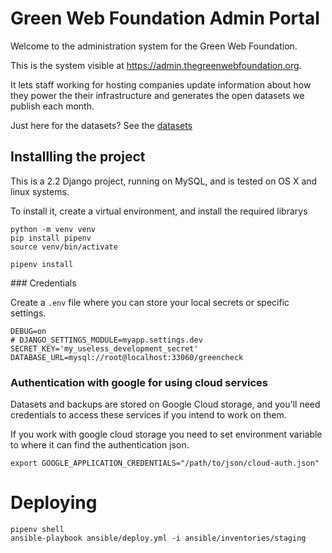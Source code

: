 # Green Web Foundation Admin Portal

Welcome to the administration system for the Green Web Foundation.

This is the system visible at https://admin.thegreenwebfoundation.org.

It lets staff working for hosting companies update information about how they power the their infrastructure and generates the open datasets we publish each month.

Just here for the datasets? See the [datasets](https://github.com/thegreenwebfoundation/greenwebfoundation-admin/blob/master/docs/working-with-greenweb-datasets.md)

## Installling the project

This is a 2.2 Django project, running on MySQL, and is tested on OS X and linux systems.

To install it, create a virtual environment, and install the required librarys

```
python -m venv venv
pip install pipenv
source venv/bin/activate

pipenv install
```

### Credentials

Create a `.env` file where you can store your local secrets or specific settings.

```
DEBUG=on
# DJANGO_SETTINGS_MODULE=myapp.settings.dev
SECRET_KEY='my_useless_development_secret'
DATABASE_URL=mysql://root@localhost:33060/greencheck
```

### Authentication with google for using cloud services

Datasets and backups are stored on Google Cloud storage, and you'll need credentials to access these services if you intend to work on them.

If you work with google cloud storage you need to set environment variable to where it can find the authentication json.

```
export GOOGLE_APPLICATION_CREDENTIALS="/path/to/json/cloud-auth.json"
```

# Deploying

```
pipenv shell
ansible-playbook ansible/deploy.yml -i ansible/inventories/staging
```
